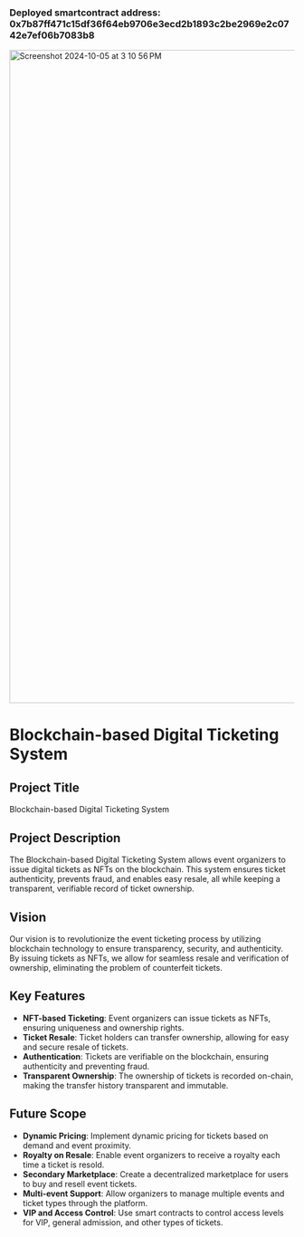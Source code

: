 ### Deployed smartcontract address: 0x7b87ff471c15df36f64eb9706e3ecd2b1893c2be2969e2c0742e7ef06b7083b8

<img width="1154" alt="Screenshot 2024-10-05 at 3 10 56 PM" src="https://github.com/user-attachments/assets/47a664a4-15db-4d41-905c-01c3073fc2c7">


# Blockchain-based Digital Ticketing System

## Project Title
Blockchain-based Digital Ticketing System

## Project Description
The Blockchain-based Digital Ticketing System allows event organizers to issue digital tickets as NFTs on the blockchain. This system ensures ticket authenticity, prevents fraud, and enables easy resale, all while keeping a transparent, verifiable record of ticket ownership.

## Vision
Our vision is to revolutionize the event ticketing process by utilizing blockchain technology to ensure transparency, security, and authenticity. By issuing tickets as NFTs, we allow for seamless resale and verification of ownership, eliminating the problem of counterfeit tickets.

## Key Features
- **NFT-based Ticketing**: Event organizers can issue tickets as NFTs, ensuring uniqueness and ownership rights.
- **Ticket Resale**: Ticket holders can transfer ownership, allowing for easy and secure resale of tickets.
- **Authentication**: Tickets are verifiable on the blockchain, ensuring authenticity and preventing fraud.
- **Transparent Ownership**: The ownership of tickets is recorded on-chain, making the transfer history transparent and immutable.

## Future Scope
- **Dynamic Pricing**: Implement dynamic pricing for tickets based on demand and event proximity.
- **Royalty on Resale**: Enable event organizers to receive a royalty each time a ticket is resold.
- **Secondary Marketplace**: Create a decentralized marketplace for users to buy and resell event tickets.
- **Multi-event Support**: Allow organizers to manage multiple events and ticket types through the platform.
- **VIP and Access Control**: Use smart contracts to control access levels for VIP, general admission, and other types of tickets.

